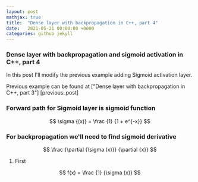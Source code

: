 ```yaml
---
layout: post
mathjax: true
title:  "Dense layer with backpropagation in C++, part 4"
date:   2021-05-21 00:00:00 +0000
categories: github jekyll
---
```


### Dense layer with backpropagation and sigmoid activation in C++, part 4

In this post I'll modify the previous example adding Sigmoid activation layer.

Previous example can be found at ["Dense layer with backpropagation in C++, part 3"] [previous_post]

### Forward path for Sigmoid layer is sigmoid function

$$ \sigma {(x)} = \frac {1} {1 + e^{-x}} $$

### For backpropagation we'll need to find sigmoid derivative

$$
\frac {\partial {\sigma (x)}} {\partial {x}}
$$


1. First

$$
f(x) = \frac {1} {\sigma (x)}
$$


